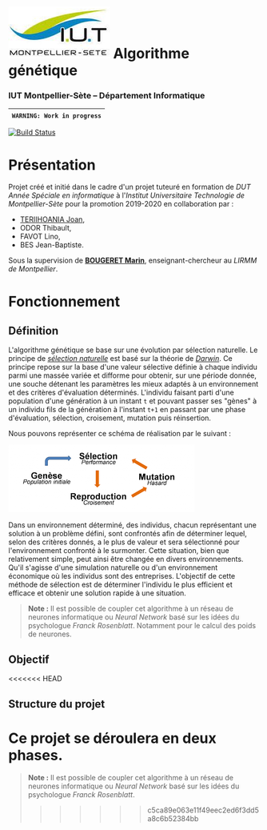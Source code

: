 # ![](ressources/logo.jpeg) Algorithme génétique
### IUT Montpellier-Sète – Département Informatique

| `WARNING: Work in progress` |
| --- |

[![Build Status](https://travis-ci.org/joan-teriihoania/remote-control.svg?branch=master)](https://travis-ci.org/joan-teriihoania/remote-control)

# Présentation
Projet créé et initié dans le cadre d'un projet tuteuré en formation de *DUT Année Spéciale en informatique* à l'*Institut Universitaire Technologie de Montpellier-Sète* pour la promotion 2019-2020 en collaboration par :
 - [TERIIHOANIA Joan](http://joan-teriihoania.fr/),
 - ODOR Thibault,
 - FAVOT Lino,
 - BES Jean-Baptiste.

Sous la supervision de **[BOUGERET Marin](http://www.lirmm.fr/~bougeret/)**, enseignant-chercheur au *LIRMM de Montpellier*.


# Fonctionnement
## Définition
L'algorithme génétique se base sur une évolution par sélection naturelle. Le principe de *[sélection naturelle](https://fr.wikipedia.org/wiki/S%C3%A9lection_naturelle)* est basé sur la théorie de *[Darwin](https://fr.wikipedia.org/wiki/Charles_Darwin)*. Ce principe repose sur la base d'une valeur sélective définie à chaque individu parmi une massée variée et difforme pour obtenir, sur une période donnée, une souche détenant les paramètres les mieux adaptés à un environnement et des critères d'évaluation déterminés. L'individu faisant parti d'une population d'une génération à un instant `t` et pouvant passer ses "gènes" à un individu fils de la génération à l'instant `t+1` en passant par une phase d'évaluation, sélection, croisement, mutation puis réinsertion.

Nous pouvons représenter ce schéma de réalisation par le suivant :

![](ressources/algo_gen_scheme.png)

Dans un environnement déterminé, des individus, chacun représentant une solution à un problème défini, sont confrontés afin de déterminer lequel, selon des critères donnés, a le plus de valeur et sera sélectionné pour l'environnement confronté à le surmonter. Cette situation, bien que relativement simple, peut ainsi être changée en divers environnements. Qu'il s'agisse d'une simulation naturelle ou d'un environnement économique où les individus sont des entreprises. L'objectif de cette méthode de sélection est de déterminer l'individu le plus efficient et efficace et obtenir une solution rapide à une situation.

> **Note :** Il est possible de coupler cet algorithme à un réseau de neurones informatique ou *Neural Network* basé sur les idées du psychologue *Franck Rosenblatt*. Notamment pour le calcul des poids de neurones.

## Objectif


<<<<<<< HEAD
## Structure du projet
Ce projet se déroulera en deux phases.  
=======
> **Note :** Il est possible de coupler cet algorithme à un réseau de neurones informatique ou *Neural Network* basé sur les idées du psychologue *Franck Rosenblatt*.
>>>>>>> c5ca89e063e11f49eec2ed6f3dd5a8c6b52384bb

